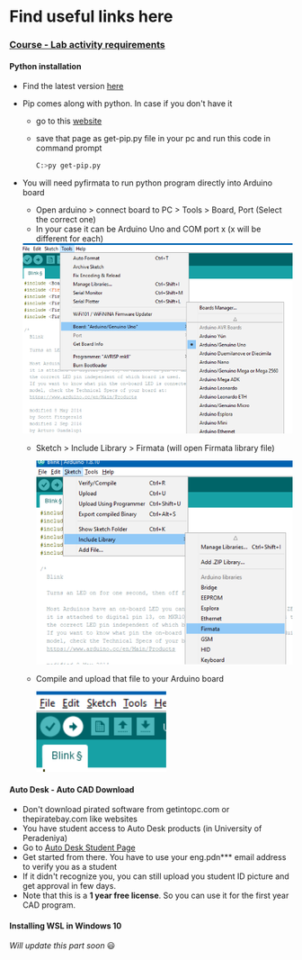 # Find useful links here

### <u>Course - Lab activity requirements</u>

#### Python installation

* Find the latest version [here](https://www.python.org/downloads/)

* Pip comes along with python. In case if you don't have it 

  - go to this [website](https://bootstrap.pypa.io/get-pip.py)

  - save that page as get-pip.py file in your pc and run this code in command prompt

    ```bash
    C:>py get-pip.py
    ```

* You will need pyfirmata to run python program directly into Arduino board

  * Open arduino > connect board to PC > Tools > Board, Port (Select the correct one)
  * In your case it can be Arduino Uno and COM port x (x will be different for each)

  <img src="guide/img/1.png" alt="" style="zoom:75%;" />

  * Sketch > Include Library > Firmata (will open Firmata library file)

    <img src="guide/img/2.png" alt="" style="zoom:100%;" />

  * Compile and upload that file to your Arduino board

    <img src="guide/img/3.png" alt="" style="zoom:150%;" />

#### Auto Desk - Auto CAD Download

* Don't download pirated software from getintopc.com or thepiratebay.com like websites
* You have student access to Auto Desk products (in University of Peradeniya)
* Go to [Auto Desk Student Page](https://www.autodesk.com/education/edu-software/overview)
* Get started from there. You have to use your eng.pdn*** email address to verify you as a student
* If it didn't recognize you, you can still upload you student ID picture and get approval in few days.
* Note that this is a **1 year free license**. So you can use it for the first year CAD program.



#### Installing WSL in Windows 10

*Will update this part soon*  :smiley:

